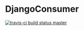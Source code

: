 # DjangoConsumer

[![travis-ci build status master](https://travis-ci.org/JanNash/DjangoConsumer.svg?branch=master)](https://travis-ci.org/JanNash/DjangoConsumer)
